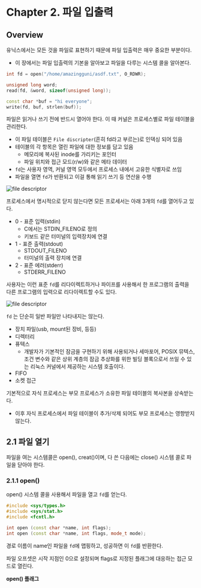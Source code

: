# Chapter 2. 파일 입출력

## Overview

유닉스에서는 모든 것을 파일로 표현하기 때문에 파일 입출력은 매우 중요한 부분이다.

- 이 장에서는 파일 입출력의 기본을 알아보고 파일을 다루는 시스템 콜을 알아본다.

```cpp
int fd = open("/home/amazingguni/asdf.txt", O_RDWR);

unsigned long word;
read(fd, &word, sizeof(unsigned long));

const char *buf = "hi everyone";
write(fd, buf, strlen(buf));

```

파일은 읽거나 쓰기 전에 반드시 열어야 한다. 이 때 커널은 프로세스별로 파일 테이블을 관리한다.

- 이 파일 테이블은 `File discripter`(흔히 fd라고 부르는)로 인덱싱 되어 있음
- 테이블의 각 항목은 열린 파일에 대한 정보를 담고 있음
	- 메모리에 복사된 inode를 가리키는 포인터
	- 파일 위치와 접근 모드(r/w)와 같은 메타 데이터
- `fd`는 사용자 영역, 커널 영역 모두에서 프로세스 내에서 고유한 식별자로 쓰임
- 파일을 열면 `fd`가 반환되고 이걸 통해 읽기 쓰기 등 연산을 수행

![file descriptor](http://poincare.matf.bg.ac.rs/~ivana/courses/ps/sistemi_knjige/pomocno/apue/APUE/0201433079/images/0201433079/graphics/17fig18.gif;423615)

프로세스에서 명시적으로 닫지 않는다면 모든 프로세서는 아래 3개의 `fd`를 열어두고 있다.

- 0 - 표준 입력(stdin) 
	- C에서는 STDIN_FILENO로 정의
	- 키보드 같은 터미널의 입력장치에 연결
- 1 - 표준 출력(stdout)
	- STDOUT_FILENO
	- 터미널의 출력 장치에 연결
- 2 - 표준 에러(stderr) 
	- STDERR_FILENO

사용자는 이런 표준 `fd`를 리다이렉트하거나 파이프를 사용해서 한 프로그램의 출력을 다른 프로그램의 입력으로 리다이렉트할 수도 있다.


![file descriptor](http://web.cs.ucla.edu/classes/fall08/cs111/scribe/4/FDT_diagram.JPG)

`fd` 는 단순히 일반 파일만 나타내지는 않는다.

- 장치 파일(usb, mount된 장비, 등등)
- 디렉터리
- 퓨텍스
	- 개발자가 기본적인 잠금을 구현하기 위해 사용되거나 세마포어, POSIX 뮤텍스, 조건 변수와 같은 상위 계층의 잠금 추상화를 위한 빌딩 블록으로서 쓰일 수 있는 리눅스 커널에서 제공하는 시스템 호출이다.
- FIFO
- 소켓 접근

기본적으로 자식 프로세스는 부모 프로세스가 소유한 파일 테이블의 복사본을 상속받는다.

- 이후 자식 프로세스에서 파일 테이블이 추가/삭제 되어도 부모 프로세스는 영향받지 않는다.

## 2.1 파일 열기

파일을 여는 시스템콜은 open(), creat()이며, 다 쓴 다음에는 close() 시스템 콜로 파일을 닫아야 한다.

### 2.1.1 open()

open() 시스템 콜을 사용해서 파일을 열고 `fd`를 얻는다.

```cpp
#include <sys/types.h>
#include <sys/stat.h>
#include <fcntl.h>

int open (const char *name, int flags);
int open (const char *name, int flags, mode_t mode);
``` 

경로 이름이 name인 파일을 `fd`에 맵핑하고, 성공하면 이 `fd`를 반환한다.

파일 오프셋은 시작 지점인 0으로 설정되며 flags로 지정된 플래그에 대응하는 접근 모드로 열린다.

**open() 플래그**